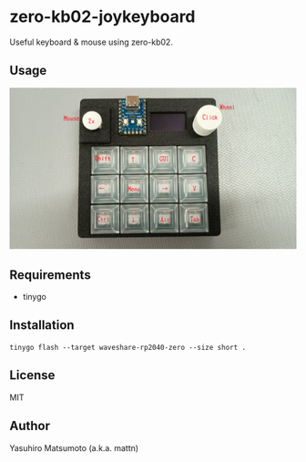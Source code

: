 # zero-kb02-joykeyboard

Useful keyboard & mouse using zero-kb02.

## Usage

![](screenshot.png)

## Requirements

* tinygo

## Installation

```console
tinygo flash --target waveshare-rp2040-zero --size short .
```

## License

MIT

## Author

Yasuhiro Matsumoto (a.k.a. mattn)

